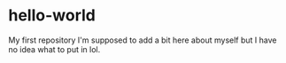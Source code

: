 # hello-world
My first repository
I'm supposed to add a bit here about myself but I have no idea what to put in lol.
